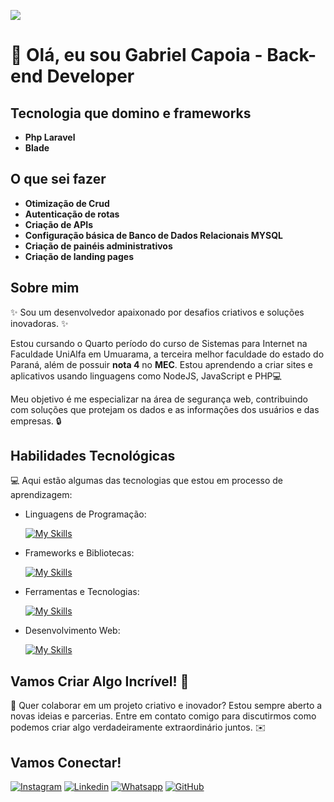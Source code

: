 ![](https://komarev.com/ghpvc/?username=GabrielCapoia-Dev&color=006bed)
# 🚀 Olá, eu sou Gabriel Capoia - Back-end Developer

## Tecnologia que domino e frameworks

* **Php Laravel**
* **Blade**

## O que sei fazer
* **Otimização de Crud**
* **Autenticação de rotas**
* **Criação de APIs**
* **Configuração básica de Banco de Dados Relacionais MYSQL**
* **Criação de painéis administrativos**
* **Criação de landing pages**

## Sobre mim

✨ Sou um desenvolvedor apaixonado por desafios criativos e soluções inovadoras. ✨

Estou cursando o Quarto período do curso de Sistemas para Internet na Faculdade UniAlfa em Umuarama, a terceira melhor faculdade do estado do Paraná, além de possuir **nota 4** no **MEC**. Estou aprendendo a criar sites e aplicativos usando linguagens como NodeJS, JavaScript e PHP💻

Meu objetivo é me especializar na área de segurança web, contribuindo com soluções que protejam os dados e as informações dos usuários e das empresas. 🔒

## Habilidades Tecnológicas

💻 Aqui estão algumas das tecnologias que estou em processo de aprendizagem:

- Linguagens de Programação: 

    [![My Skills](https://skillicons.dev/icons?i=javascript,php,ts,java,nodejs)](https://skillicons.dev)
- Frameworks e Bibliotecas: 

    [![My Skills](https://skillicons.dev/icons?i=bootstrap,laravel,react,nextjs)](https://skillicons.dev)

- Ferramentas e Tecnologias: 

    [![My Skills](https://skillicons.dev/icons?i=git,github,sqlite,vscode,idea,notion,docker,mysql,npm,postman)](https://skillicons.dev)

- Desenvolvimento Web:

    [![My Skills](https://skillicons.dev/icons?i=html,css)](https://skillicons.dev) 

## Vamos Criar Algo Incrível! 💫

💬 Quer colaborar em um projeto criativo e inovador? Estou sempre aberto a novas ideias e parcerias. Entre em contato comigo para discutirmos como podemos criar algo verdadeiramente extraordinário juntos. ✉️

## Vamos Conectar!

[![Instagram](https://img.shields.io/badge/-Instagram-purple?style=flat-square&logo=Instagram&logoColor=white&link=https://www.instagram.com/capoiaa/)](https://www.instagram.com/capoiaa/)
[![Linkedin](https://img.shields.io/badge/-LinkedIn-blue?style=flat-square&logo=Linkedin&logoColor=white&link=https://www.linkedin.com/in/gabriel-capoia-78a1181b9//)](https://www.linkedin.com/in/gabriel-capoia-78a1181b9/)
[![Whatsapp](https://img.shields.io/badge/-WhatsApp-brightgreen?style=flat-square&logo=whatsapp&logoColor=white&link=https://wa.me/5544984363994)](https://wa.me/5544984363994)
[![GitHub]( https://img.shields.io/github/followers/GabrielCapoia-Dev?label=follow&style=social)](https://github.com/GabrielCapoia-Dev/)

